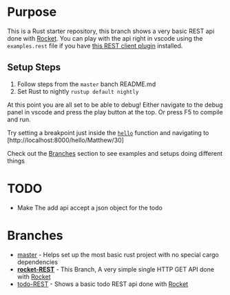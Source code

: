 # Purpose
This is a Rust starter repository, this branch shows a very basic REST api done with [Rocket](https://rocket.rs/). 
You can play with the api right in vscode using the `examples.rest` file if you have [this REST client plugin](https://marketplace.visualstudio.com/items?itemName=humao.rest-client) installed.

## Setup Steps
1. Follow steps from the `master` banch README.md
2. Set Rust to nightly `rustup default nightly`

At this point you are all set to be able to debug! Either navigate to the debug panel in vscode and press the play button at the top. Or press F5 to compile and run.

Try setting a breakpoint just inside the [`hello`](./src/main.rs#L7) function and navigating to [http://localhost:8000/hello/Matthew/30]

Check out the [Branches](#branches) section to see examples and setups doing different things

# TODO
 * Make The add api accept a json object for the todo

# Branches
 * [master](https://github.com/Matthew-Smith/rust_starter) - Helps set up the most basic rust project with no special cargo dependencies
 * [**rocket-REST**](https://github.com/Matthew-Smith/rust_starter/tree/rocket-REST) - This Branch, A very simple single HTTP GET API done with [Rocket](https://rocket.rs/)
 * [todo-REST](https://github.com/Matthew-Smith/rust_starter/tree/todo-REST) - Shows a basic todo REST api done with [Rocket](https://rocket.rs/)
